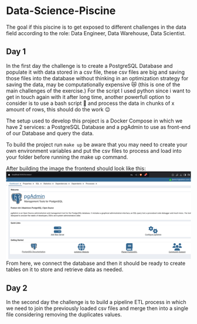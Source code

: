 # Data-Science-Piscine

The goal if this piscine is to get exposed to different challenges in the data field according to the role: Data Engineer, Data Warehouse, Data Scientist.

## Day 1
In the first day the challenge is to create a PostgreSQL Database and populate it with data stored in a csv file, these csv files are big and saving those files into the database without thinking in an optimization strategy for saving the data, may be computationally expensive 😿 (this is one of the main challenges of the exercise.)
For the script I used python since i want to get in touch again with it after long time, another powerfull option to consider is to use a bash script 🚀 and process the data in chunks of x amount of rows, this should do the work 😉

The setup used to develop this project is a Docker Compose in which we have 2 services: a PostgreSQL Database and a pgAdmin to use as front-end of our Database and query the data. 

To build the project run `make up` be aware that you may need to create your own environment variables and put the csv files to process and load into your folder before running the make up command.

After building the image the frontend should look like this:
![alt text](image.png)
From here, we connect the database and then it should be ready to create tables on it to store and retrieve data as needed. 

## Day 2
In the second day the challenge is to build a pipeline ETL process in which we need to join the previously loaded csv files and merge then into a single file considering removing the duplicates values.
